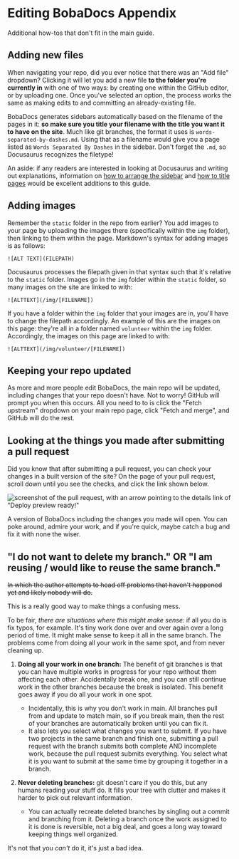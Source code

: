 # Editing BobaDocs Appendix

Additional how-tos that don't fit in the main guide.

## Adding new files

When navigating your repo, did you ever notice that there was an "Add file" dropdown? Clicking it will let you add a new file **to the folder you're currently in** with one of two ways: by creating one within the GitHub editor, or by uploading one. Once you've selected an option, the process works the same as making edits to and committing an already-existing file.

BobaDocs generates sidebars automatically based on the filename of the pages in it: **so make sure you title your filename with the title you want it to have on the site**. Much like git branches, the format it uses is `words-separated-by-dashes.md`. Using that as a filename would give you a page listed as `Words Separated By Dashes` in the sidebar. Don't forget the `.md`, so Docusaurus recognizes the filetype!

An aside: if any readers are interested in looking at Docusaurus and writing out explanations, information on [how to arrange the sidebar](https://docusaurus.io/docs/sidebar) and [how to title pages](https://docusaurus.io/docs/docs-introduction/) would be excellent additions to this guide.

## Adding images

Remember the `static` folder in the repo from earlier? You add images to your page by uploading the images there (specifically within the `img` folder), then linking to them within the page. Markdown's syntax for adding images is as follows:

```
![ALT TEXT](FILEPATH)
```

Docusaurus processes the filepath given in that syntax such that it's relative to the `static` folder. Images go in the `img` folder within the `static` folder, so many images on the site are linked to with:

```
![ALTTEXT](/img/[FILENAME])
```

If you have a folder within the `img` folder that your images are in, you'll have to change the filepath accordingly. An example of this are the images on this page: they're all in a folder named `volunteer` within the `img` folder. Accordingly, the images on this page are linked to with:

```
![ALTTEXT](/img/volunteer/[FILENAME])
```

## Keeping your repo updated

As more and more people edit BobaDocs, the main repo will be updated, including changes that your repo doesn't have. Not to worry! GitHub will prompt you when this occurs. All you need to to is click the "Fetch upstream" dropdown on your main repo page, click "Fetch and merge", and GitHub will do the rest.

## Looking at the things you made after submitting a pull request

Did you know that after submitting a pull request, you can check your changes in a built version of the site? On the page of your pull request, scroll down until you see the checks, and click the link shown below.

![screenshot of the pull request, with an arrow pointing to the details link of "Deploy preview ready!"](/img/volunteer/bobadocsdeploypreview.jpg)

A version of BobaDocs including the changes you made will open. You can poke around, admire your work, and if you're quick, maybe catch a bug and fix it with none the wiser.

## "I do not want to delete my branch." OR "I am reusing / would like to reuse the same branch."

~~In which the author attempts to head off problems that haven't happened yet and likely nobody will do.~~

This is a really good way to make things a confusing mess.

To be fair, *there are situations where this might make sense:* if all you do is fix typos, for example. It's tiny work done over and over again over a long period of time. It might make sense to keep it all in the same branch. The problems come from doing all your work in the same spot, and from never cleaning up.

1. **Doing all your work in one branch:** The benefit of git branches is that you can have multiple works in progress for your repo without them affecting each other. Accidentally break one, and you can still continue work in the other branches because the break is isolated. This benefit goes away if you do all your work in one spot.
    - Incidentally, this is why you don't work in main. All branches pull from and update to match main, so if you break main, then the rest of your branches are automatically broken until you can fix it.
    - It also lets you select what changes you want to submit. If you have two projects in the same branch and finish one, submitting a pull request with the branch submits both complete AND incomplete work, because the pull request submits everything. You select what it is you want to submit at the same time by grouping it together in a branch.

2. **Never deleting branches:** git doesn't care if you do this, but any humans reading your stuff do. It fills your tree with clutter and makes it harder to pick out relevant information.
    - You can actually recreate deleted branches by singling out a commit and branching from it. Deleting a branch once the work assigned to it is done is reversible, not a big deal, and goes a long way toward keeping things well organized.

It's not that you *can't* do it, it's just a bad idea.
